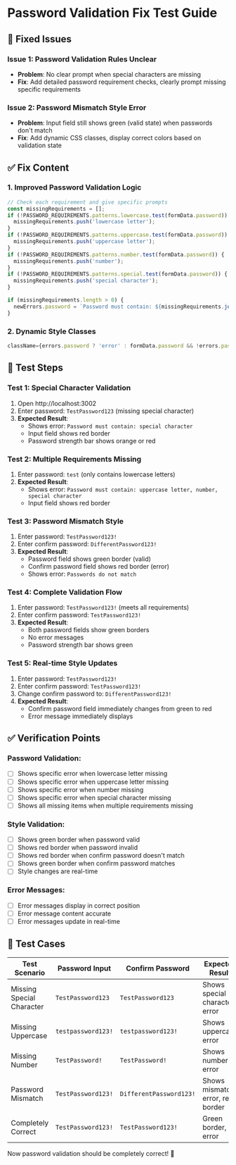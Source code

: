 # Password Validation Fix Test Guide

## 🐛 Fixed Issues

### Issue 1: Password Validation Rules Unclear
- **Problem**: No clear prompt when special characters are missing
- **Fix**: Add detailed password requirement checks, clearly prompt missing specific requirements

### Issue 2: Password Mismatch Style Error
- **Problem**: Input field still shows green (valid state) when passwords don't match
- **Fix**: Add dynamic CSS classes, display correct colors based on validation state

## ✅ Fix Content

### 1. Improved Password Validation Logic
```javascript
// Check each requirement and give specific prompts
const missingRequirements = [];
if (!PASSWORD_REQUIREMENTS.patterns.lowercase.test(formData.password)) {
  missingRequirements.push('lowercase letter');
}
if (!PASSWORD_REQUIREMENTS.patterns.uppercase.test(formData.password)) {
  missingRequirements.push('uppercase letter');
}
if (!PASSWORD_REQUIREMENTS.patterns.number.test(formData.password)) {
  missingRequirements.push('number');
}
if (!PASSWORD_REQUIREMENTS.patterns.special.test(formData.password)) {
  missingRequirements.push('special character');
}

if (missingRequirements.length > 0) {
  newErrors.password = `Password must contain: ${missingRequirements.join(', ')}`;
}
```

### 2. Dynamic Style Classes
```javascript
className={errors.password ? 'error' : formData.password && !errors.password ? 'valid' : ''}
```

## 🧪 Test Steps

### Test 1: Special Character Validation
1. Open http://localhost:3002
2. Enter password: `TestPassword123` (missing special character)
3. **Expected Result**:
   - Shows error: `Password must contain: special character`
   - Input field shows red border
   - Password strength bar shows orange or red

### Test 2: Multiple Requirements Missing
1. Enter password: `test` (only contains lowercase letters)
2. **Expected Result**:
   - Shows error: `Password must contain: uppercase letter, number, special character`
   - Input field shows red border

### Test 3: Password Mismatch Style
1. Enter password: `TestPassword123!`
2. Enter confirm password: `DifferentPassword123!`
3. **Expected Result**:
   - Password field shows green border (valid)
   - Confirm password field shows red border (error)
   - Shows error: `Passwords do not match`

### Test 4: Complete Validation Flow
1. Enter password: `TestPassword123!` (meets all requirements)
2. Enter confirm password: `TestPassword123!`
3. **Expected Result**:
   - Both password fields show green borders
   - No error messages
   - Password strength bar shows green

### Test 5: Real-time Style Updates
1. Enter password: `TestPassword123!`
2. Enter confirm password: `TestPassword123!`
3. Change confirm password to: `DifferentPassword123!`
4. **Expected Result**:
   - Confirm password field immediately changes from green to red
   - Error message immediately displays

## ✅ Verification Points

### Password Validation:
- [ ] Shows specific error when lowercase letter missing
- [ ] Shows specific error when uppercase letter missing
- [ ] Shows specific error when number missing
- [ ] Shows specific error when special character missing
- [ ] Shows all missing items when multiple requirements missing

### Style Validation:
- [ ] Shows green border when password valid
- [ ] Shows red border when password invalid
- [ ] Shows red border when confirm password doesn't match
- [ ] Shows green border when confirm password matches
- [ ] Style changes are real-time

### Error Messages:
- [ ] Error messages display in correct position
- [ ] Error message content accurate
- [ ] Error messages update in real-time

## 🎯 Test Cases

| Test Scenario | Password Input | Confirm Password | Expected Result |
|---------------|----------------|------------------|-----------------|
| Missing Special Character | `TestPassword123` | `TestPassword123` | Shows special character error |
| Missing Uppercase | `testpassword123!` | `testpassword123!` | Shows uppercase error |
| Missing Number | `TestPassword!` | `TestPassword!` | Shows number error |
| Password Mismatch | `TestPassword123!` | `DifferentPassword123!` | Shows mismatch error, red border |
| Completely Correct | `TestPassword123!` | `TestPassword123!` | Green border, no error |

Now password validation should be completely correct! 🎉
